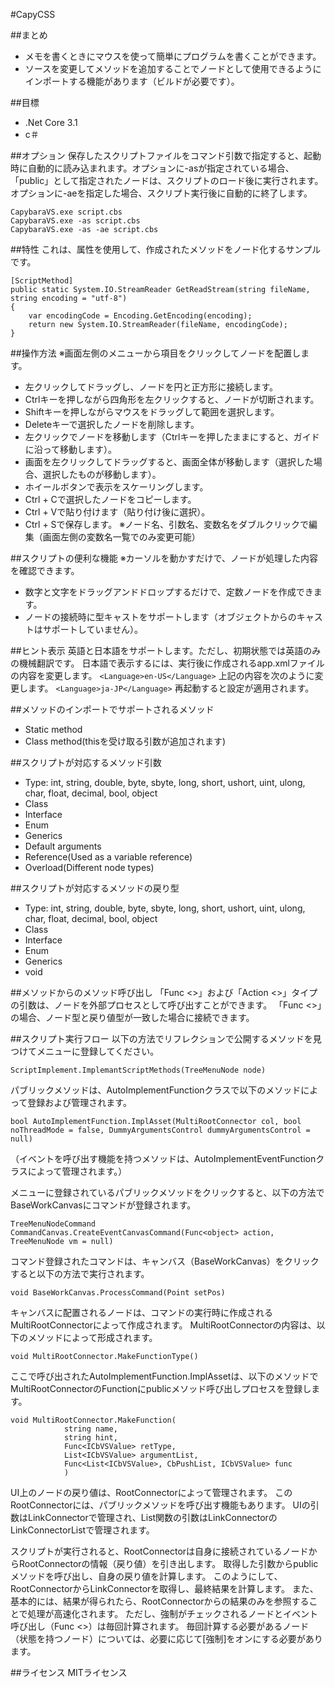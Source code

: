 #CapyCSS

##まとめ
* メモを書くときにマウスを使って簡単にプログラムを書くことができます。
* ソースを変更してメソッドを追加することでノードとして使用できるようにインポートする機能があります（ビルドが必要です）。

##目標
* .Net Core 3.1
* c＃

##オプション
保存したスクリプトファイルをコマンド引数で指定すると、起動時に自動的に読み込まれます。オプションに-asが指定されている場合、「public」として指定されたノードは、スクリプトのロード後に実行されます。オプションに-aeを指定した場合、スクリプト実行後に自動的に終了します。
```
CapybaraVS.exe script.cbs
CapybaraVS.exe -as script.cbs
CapybaraVS.exe -as -ae script.cbs
```

##特性
これは、属性を使用して、作成されたメソッドをノード化するサンプルです。
```
[ScriptMethod]
public static System.IO.StreamReader GetReadStream(string fileName, string encoding = "utf-8")
{
    var encodingCode = Encoding.GetEncoding(encoding);
    return new System.IO.StreamReader(fileName, encodingCode);
}
```

##操作方法
※画面左側のメニューから項目をクリックしてノードを配置します。
* 左クリックしてドラッグし、ノードを円と正方形に接続します。
* Ctrlキーを押しながら四角形を左クリックすると、ノードが切断されます。
* Shiftキーを押しながらマウスをドラッグして範囲を選択します。
* Deleteキーで選択したノードを削除します。
* 左クリックでノードを移動します（Ctrlキーを押したままにすると、ガイドに沿って移動します）。
* 画面を左クリックしてドラッグすると、画面全体が移動します（選択した場合、選択したものが移動します）。
* ホイールボタンで表示をスケーリングします。
* Ctrl + Cで選択したノードをコピーします。
* Ctrl + Vで貼り付けます（貼り付け後に選択）。
* Ctrl + Sで保存します。
※ノード名、引数名、変数名をダブルクリックで編集（画面左側の変数名一覧でのみ変更可能）

##スクリプトの便利な機能
※カーソルを動かすだけで、ノードが処理した内容を確認できます。
* 数字と文字をドラッグアンドドロップするだけで、定数ノードを作成できます。
* ノードの接続時に型キャストをサポートします（オブジェクトからのキャストはサポートしていません）。

##ヒント表示
英語と日本語をサポートします。ただし、初期状態では英語のみの機械翻訳です。
日本語で表示するには、実行後に作成されるapp.xmlファイルの内容を変更します。
```<Language>en-US</Language>```
上記の内容を次のように変更します。
```<Language>ja-JP</Language>```
再起動すると設定が適用されます。

##メソッドのインポートでサポートされるメソッド
* Static method
* Class method(thisを受け取る引数が追加されます)

##スクリプトが対応するメソッド引数
* Type: int, string, double, byte, sbyte, long, short, ushort, uint, ulong, char, float, decimal, bool, object
* Class
* Interface
* Enum
* Generics
* Default arguments
* Reference(Used as a variable reference)
* Overload(Different node types)

##スクリプトが対応するメソッドの戻り型
* Type: int, string, double, byte, sbyte, long, short, ushort, uint, ulong, char, float, decimal, bool, object
* Class
* Interface
* Enum
* Generics
* void

##メソッドからのメソッド呼び出し
「Func <>」および「Action <>」タイプの引数は、ノードを外部プロセスとして呼び出すことができます。 「Func <>」の場合、ノード型と戻り値型が一致した場合に接続できます。

##スクリプト実行フロー
以下の方法でリフレクションで公開するメソッドを見つけてメニューに登録してください。

```ScriptImplement.ImplemantScriptMethods(TreeMenuNode node)```

パブリックメソッドは、AutoImplementFunctionクラスで以下のメソッドによって登録および管理されます。

```bool AutoImplementFunction.ImplAsset(MultiRootConnector col, bool noThreadMode = false, DummyArgumentsControl dummyArgumentsControl = null)```

（イベントを呼び出す機能を持つメソッドは、AutoImplementEventFunctionクラスによって管理されます。）

メニューに登録されているパブリックメソッドをクリックすると、以下の方法でBaseWorkCanvasにコマンドが登録されます。

```TreeMenuNodeCommand CommandCanvas.CreateEventCanvasCommand(Func<object> action, TreeMenuNode vm = null)```

コマンド登録されたコマンドは、キャンバス（BaseWorkCanvas）をクリックすると以下の方法で実行されます。

```void BaseWorkCanvas.ProcessCommand(Point setPos)```

キャンバスに配置されるノードは、コマンドの実行時に作成されるMultiRootConnectorによって作成されます。
MultiRootConnectorの内容は、以下のメソッドによって形成されます。

```void MultiRootConnector.MakeFunctionType()```

ここで呼び出されたAutoImplementFunction.ImplAssetは、以下のメソッドでMultiRootConnectorのFunctionにpublicメソッド呼び出しプロセスを登録します。

```
void MultiRootConnector.MakeFunction(
            string name,
            string hint,
            Func<ICbVSValue> retType,
            List<ICbVSValue> argumentList,
            Func<List<ICbVSValue>, CbPushList, ICbVSValue> func
            )
```

UI上のノードの戻り値は、RootConnectorによって管理されます。
このRootConnectorには、パブリックメソッドを呼び出す機能もあります。
UIの引数はLinkConnectorで管理され、List関数の引数はLinkConnectorのLinkConnectorListで管理されます。

スクリプトが実行されると、RootConnectorは自身に接続されているノードからRootConnectorの情報（戻り値）を引き出します。
取得した引数からpublicメソッドを呼び出し、自身の戻り値を計算します。
このようにして、RootConnectorからLinkConnectorを取得し、最終結果を計算します。
また、基本的には、結果が得られたら、RootConnectorからの結果のみを参照することで処理が高速化されます。
ただし、強制がチェックされるノードとイベント呼び出し（Func <>）は毎回計算されます。
毎回計算する必要があるノード（状態を持つノード）については、必要に応じて[強制]をオンにする必要があります。

##ライセンス
MITライセンス
